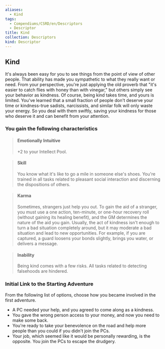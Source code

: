```yaml
---
aliases:
  - Kind
tags:
  - Compendiums/CSRD/en/Descriptors
  - Descriptor
title: Kind
collection: Descriptors
kind: Descriptor
---
```

## Kind  
It's always been easy for you to see things from the point of view of other people. That ability has made you sympathetic to what they really want or need. From your perspective, you're just applying the old proverb that "it's easier to catch flies with honey than with vinegar," but others simply see your behavior as kindness. Of course, being kind takes time, and yours is limited. You've learned that a small fraction of people don't deserve your time or kindness-true sadists, narcissists, and similar folk will only waste your energy. So you deal with them swiftly, saving your kindness for those who deserve it and can benefit from your attention.
### You gain the following characteristics  
> #### Emotionally Intuitive
> +2 to your Intellect Pool.  

> #### Skill
> You know what it's like to go a mile in someone else's shoes. You're trained in all tasks related to pleasant social interaction and discerning the dispositions of others.  

> #### Karma
> Sometimes, strangers just help you out. To gain the aid of a stranger, you must use a one action, ten-minute, or one-hour recovery roll (without gaining its healing benefit), and the GM determines the nature of the aid you gain. Usually, the act of kindness isn't enough to turn a bad situation completely around, but it may moderate a bad situation and lead to new opportunities. For example, if you are captured, a guard loosens your bonds slightly, brings you water, or delivers a message.  

> #### Inability
> Being kind comes with a few risks. All tasks related to detecting falsehoods are hindered.  

### Initial Link to the Starting Adventure  
From the following list of options, choose how you became involved in the first adventure.  
- A PC needed your help, and you agreed to come along as a kindness.  
- You gave the wrong person access to your money, and now you need to make some back.  
- You're ready to take your benevolence on the road and help more people than you could if you didn't join the PCs.  
- Your job, which seemed like it would be personally rewarding, is the opposite. You join the PCs to escape the drudgery.  